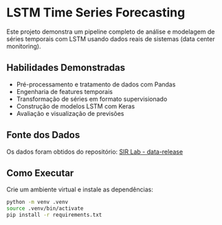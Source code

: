 # LSTM Time Series Forecasting

Este projeto demonstra um pipeline completo de análise e modelagem de séries temporais com LSTM usando dados reais de sistemas (data center monitoring).

## Habilidades Demonstradas

- Pré-processamento e tratamento de dados com Pandas
- Engenharia de features temporais
- Transformação de séries em formato supervisionado
- Construção de modelos LSTM com Keras
- Avaliação e visualização de previsões

## Fonte dos Dados

Os dados foram obtidos do repositório: [SIR Lab - data-release](https://github.com/sir-lab/data-release)

## Como Executar

Crie um ambiente virtual e instale as dependências:

```bash
python -m venv .venv
source .venv/bin/activate
pip install -r requirements.txt
